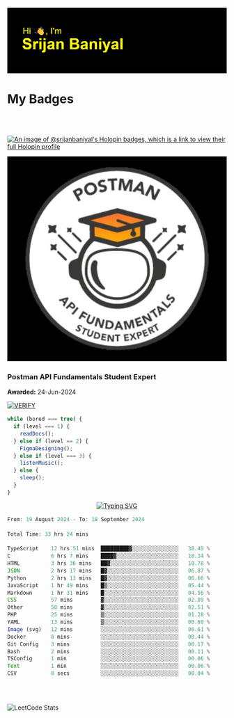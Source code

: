 ![Header](./header.png)

# My Badges

<Br />
<Br />

[![An image of @srijanbaniyal's Holopin badges, which is a link to view their full Holopin profile](https://holopin.me/srijanbaniyal)](https://holopin.io/@srijanbaniyal)

[![Postman API Fundamentals Student Expert](/Postman.jpeg)](https://api.badgr.io/public/assertions/r9BLLy0oTfKJBbkGuDI1zA)

### Postman API Fundamentals Student Expert

**Awarded:** 24-Jun-2024

[![VERIFY](https://img.shields.io/badge/VERIFY-blue)](https://badgecheck.io?url=https%3A%2F%2Fapi.badgr.io%2Fpublic%2Fassertions%2Fr9BLLy0oTfKJBbkGuDI1zA)

```javascript
while (bored === true) {
  if (level === 1) {
    readDocs();
  } else if (level == 2) {
    FigmaDesigning();
  } else if (level === 3) {
    listenMusic();
  } else {
    sleep();
  }
}
```

<p align="center">
  <a href="https://git.io/typing-svg"><img src="https://readme-typing-svg.demolab.com?font=Tilt+Prism&size=30&pause=1000&color=0FF75B&center=true&vCenter=true&width=800&height=80&lines=Time+spent+on+various+Programming+languages" alt="Typing SVG" /></a>
</p>

<!--START_SECTION:waka-->

```TypeScript
From: 19 August 2024 - To: 18 September 2024

Total Time: 33 hrs 24 mins

TypeScript    12 hrs 51 mins  █████████▓░░░░░░░░░░░░░░░   38.49 %
C             6 hrs 7 mins    ████▓░░░░░░░░░░░░░░░░░░░░   18.34 %
HTML          3 hrs 36 mins   ██▓░░░░░░░░░░░░░░░░░░░░░░   10.78 %
JSON          2 hrs 17 mins   █▓░░░░░░░░░░░░░░░░░░░░░░░   06.87 %
Python        2 hrs 13 mins   █▓░░░░░░░░░░░░░░░░░░░░░░░   06.66 %
JavaScript    1 hr 49 mins    █▒░░░░░░░░░░░░░░░░░░░░░░░   05.44 %
Markdown      1 hr 31 mins    █░░░░░░░░░░░░░░░░░░░░░░░░   04.56 %
CSS           57 mins         ▓░░░░░░░░░░░░░░░░░░░░░░░░   02.89 %
Other         50 mins         ▓░░░░░░░░░░░░░░░░░░░░░░░░   02.51 %
PHP           25 mins         ▒░░░░░░░░░░░░░░░░░░░░░░░░   01.28 %
YAML          13 mins         ▒░░░░░░░░░░░░░░░░░░░░░░░░   00.68 %
Image (svg)   12 mins         ░░░░░░░░░░░░░░░░░░░░░░░░░   00.61 %
Docker        8 mins          ░░░░░░░░░░░░░░░░░░░░░░░░░   00.44 %
Git Config    3 mins          ░░░░░░░░░░░░░░░░░░░░░░░░░   00.17 %
Bash          2 mins          ░░░░░░░░░░░░░░░░░░░░░░░░░   00.11 %
TSConfig      1 min           ░░░░░░░░░░░░░░░░░░░░░░░░░   00.06 %
Text          1 min           ░░░░░░░░░░░░░░░░░░░░░░░░░   00.06 %
CSV           0 secs          ░░░░░░░░░░░░░░░░░░░░░░░░░   00.04 %
```

<!--END_SECTION:waka-->

<Br />
<Br />

![LeetCode Stats](https://leetcard.jacoblin.cool/Srijan-Baniyal?theme=dark&font=Rasa&ext=contest)
